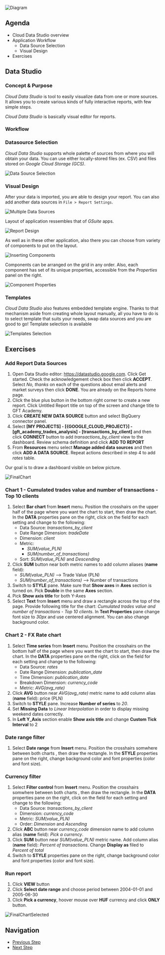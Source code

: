 ![Diagram](https://github.com/gft-academy-pl/gcp-data-analysis-with-bigquery/blob/master/assets/Data%20analysis%20with%20BQ%20-%20diagram%20(part_1).png?raw=true)

## Agenda
* Cloud Data Studio overview
* Application Workflow
    * Data Source Selection
    * Visual Design
* Exercises
## Data Studio

### Concept & Purpose
*Cloud Data Studio* is tool to easily visualize data from one or more sources.
It allows you to create various kinds of fully interactive reports, with few simple steps.

*Cloud Data Studio* is basically visual editor for reports.

### Workflow

### Datasource Selection
*Cloud Data Studio* supports whole palette of sources from where you will obtain your data.
You can use either locally-stored files (ex. CSV) and files stored on *Google Cloud Storage (GCS)*.

![Data Source Selection](https://github.com/gft-academy-pl/gcp-data-analysis-with-bigquery/blob/master/assets/datastudio_data-sources.png)

### Visual Design
After your data is imported, you are able to design your report.
You can also add another data sources in `File > Report Settings`.

![Multiple Data Sources](https://github.com/gft-academy-pl/gcp-data-analysis-with-bigquery/blob/master/assets/datastudio_mutliple-datasources.png)

Layout of application ressembles that of *GSuite* apps.

![Report Design](https://github.com/gft-academy-pl/gcp-data-analysis-with-bigquery/blob/master/assets/datastudio_report-design.png)

As well as in these other application, also there you can choose from variety of components to put on the layout.

![Inserting Components](https://github.com/gft-academy-pl/gcp-data-analysis-with-bigquery/blob/master/assets/datastudio_components.png)

Components can be arranged on the grid in any order. Also, each component has set of its unique properties, accessible from the *Properties* panel on the right.

![Component Properties](https://github.com/gft-academy-pl/gcp-data-analysis-with-bigquery/blob/master/assets/datastudio_properties.png)

### Templates 

*Cloud Data Studio* also features embedded template engine.
Thanks to that mechanism aside from creating whole layout manually, all you have to do is to select template that suits your needs, swap data sources and you are good to go!
Template selection is available
  
![Templates Selection](https://github.com/gft-academy-pl/gcp-data-analysis-with-bigquery/blob/master/assets/datastudio_templates.png)  


## Exercises

### Add Report Data Sources

1. Open Data Studio editor: https://datastudio.google.com. Click Get started. Check the acknowledgement check box then click **ACCEPT**.
Select _No, thanks_ on each of the questions about email alerts and market surveys then click **DONE**.
You are already on the Reports home page. 
2. Click the blue plus button in the bottom right corner to create a new report. Click Untitled Report title on top of the screen and change title to GFT Academy.
3. Click **CREATE NEW DATA SOURCE** button and select BigQuery connector panel. 
4. Select **[MY PROJECTS] - [{GOOGLE_CLOUD_PROJECT}] - [gft_academy_trades_analysis] - [transactions_by_client]** and then click **CONNECT** button to add _transactions_by_client_ view to the dashboard. Review schema definition and click **ADD TO REPORT**
5. From **Resources** menu select  **Manage added data sources** and then click **ADD A DATA SOURCE**. Repeat actions described in step 4 to add _rates_ table.

Our goal is to draw a dashboard visible on below picture.

![FinalChart](https://github.com/gft-academy-pl/gcp-data-analysis-with-bigquery/blob/master/assets/DataStudio_chart_final.png?raw=true)

### Chart 1 - Cumulated trades value and number of transactions - Top 10 clients

1. Select **Bar chart** from **Insert** menu. Position the crosshairs on the upper half of the page where you want the chart to start, then draw the chart. In the **DATA** properties pane on the right, click on the field for each setting and change to the following:
	* Data Source: _transactions_by_client_
	* Date Range Dimension: _tradeDate_
	* Dimension: _client_
	* Metric:
       * _SUM(value_PLN)_
       * _SUM(number_of_transactions)_
	* Sort: _SUM(value_PLN)_ and _Descending_
2. Click **SUM** button near both metric names to add column aliases (**name** field):
 	* _SUM(value_PLN)_ --> Trade Value (PLN)
	* _SUM(number_of_transactions)_ --> Number of transactions
3. Switch to **STYLE** pane. Make sure that **Show axes** in **Axes** section is turned on.  Pick **Double** in the same **Axes** section.
4. Pick **Show axis title** for both Y-Axes
5. Select **Text** from **Insert** menu and draw a rectangle across the top of the page. Provide following title for the chart: _Cumulated trades value and number of transactions - Top 10 clients_. In **Text Properties** pane change font size to _30px_ and use centered alignment. You can also change background color.

### Chart 2 - FX Rate chart
	
1. Select **Time series** from **Insert** menu. Position the crosshairs on the bottom half of the page where you want the chart to start, then draw the chart. In the **DATA** properties pane on the right, click on the field for each setting and change to the following:
	* Data Source: _rates_
	* Date Range Dimension: _publication_date_	
	* Time Dimension: _publication_date_
	* Breakdown Dimension: _currency_code_
	* Metric: _AVG(avg_rate)_
2. Click **AVG** button near _AVG(avg_rate)_ metric name to add column alias (**name** field): price (PLN)
3. Switch to **STYLE** pane. Increase **Number of series** to _20_.
4. Set **Missing Data** to _Linear Interpolation_ in order to display missing weekend dates correctly.
5. In **Left Y_Axis** section enable **Show axis title** and change **Custom Tick Interval** to 2

### Date range filter
1. Select **Date range** from **Insert** menu. Position the crosshairs somwhere between both charts , then draw the rectangle. In the **STYLE** properties pane on the right, change background color and font properties (color and font size).

### Currency filter
1. Select **Filter control** from **Insert** menu. Position the crosshairs somwhere between both charts , then draw the rectangle. In the **DATA** properties pane on the right, click on the field for each setting and change to the following:
	* Data Source: _transactions_by_client_
	* Dimension: _currency_code_
	* Metric: _SUM(value_PLN)_
	* Order: _Dimension_ and _Ascending_
2. Click **ABC** button near _currency_code_ dimension name to add column alias (**name** field): _Pick a currency_.
3. Click **SUM** button near _SUM(value_PLN)_ metric name. Add column alias (**name** field): _Percent of transactions_. Change **Display as** filed to _Percent of total_
4. Switch to **STYLE** properties pane on the right, change background color and font properties (color and font size).

### Run report

1. Click **VIEW** button
2. Click **Select date range** and choose period between 2004-01-01 and 2005-06-30
3. Click **Pick a currency**, hoover mouse over **HUF** currency and click **ONLY** button.

![FinalChartSelected](https://github.com/gft-academy-pl/gcp-data-analysis-with-bigquery/blob/master/assets/DataStudio_chart_final_selected.png?raw=true)

## Navigation

- [Previous Step](./02-bigquery.md)
- [Next Step](./04-dataprep.md)


